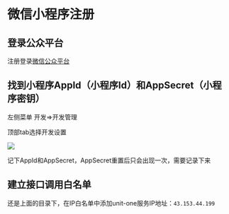 # 微信小程序注册

## 登录公众平台

注册登录[微信公众平台](https://mp.weixin.qq.com)

## 找到小程序AppId（小程序Id）和AppSecret（小程序密钥）

左侧菜单 开发=>开发管理

顶部tab选择开发设置

![](https://oss.kinda.info/image/Screenshot%202023-11-04%20at%2010.34.11.png)

记下AppId和AppSecret，AppSecret重置后只会出现一次，需要记录下来

## 建立接口调用白名单

还是上面的目录下，在IP白名单中添加unit-one服务IP地址：`43.153.44.199`